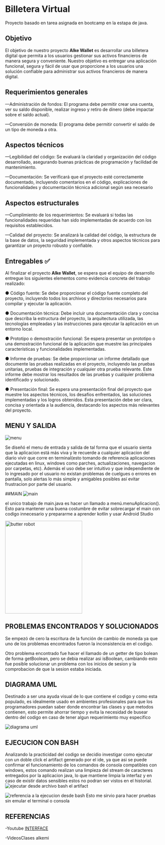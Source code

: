 
# Billetera Virtual

Proyecto basado en tarea asignada en bootcamp en la estapa de java.



## Objetivo
El objetivo de nuestro proyecto **Alke Wallet** es desarrollar una billetera
digital que permita a los usuarios gestionar sus activos financieros de
manera segura y conveniente.
Nuestro objetivo es entregar una aplicación funcional, segura y fácil de
usar que proporcione a los usuarios una solución confiable para
administrar sus activos financieros de manera digital.

## Requerimientos generales
—Administración de fondos: El programa debe permitir crear una cuenta, ver su saldo disponible, realizar ingreso y 
retiro de dinero (debe impactar sobre el saldo actual).

—Conversión de moneda: El programa debe permitir convertir el saldo de un tipo de moneda a otra.
## Aspectos técnicos
—Legibilidad del código: Se evaluará la claridad y organización del código desarrollado, asegurando buenas prácticas de programación y facilidad de mantenimiento.

—Documentación: Se verificará que el proyecto esté
correctamente documentado, incluyendo comentarios en el código, explicaciones de funcionalidades y documentación técnica adicional según sea necesario
## Aspectos estructurales
—Cumplimiento de los requerimientos: Se evaluará si todas las funcionalidades requeridas han sido implementadas de acuerdo con los requisitos establecidos.

—Calidad del proyecto: Se analizará la calidad del código, la estructura de la base de datos, la seguridad implementada y otros aspectos técnicos para garantizar un proyecto robusto y
confiable.
## Entregables ✅

Al finalizar el proyecto **Alke Wallet**, se espera que el equipo de desarrollo
entregue los siguientes elementos como evidencia concreta del trabajo
realizado:

● Código fuente: Se debe proporcionar el código fuente completo del
proyecto, incluyendo todos los archivos y directorios necesarios para
compilar y ejecutar la aplicación.

● Documentación técnica: Debe incluir una documentación clara y
concisa que describa la estructura del proyecto, la arquitectura
utilizada, las tecnologías empleadas y las instrucciones para ejecutar
la aplicación en un entorno local.

● Prototipo o demostración funcional: Se espera presentar un
prototipo o una demostración funcional de la aplicación que
muestre las principales características y funcionalidades
implementadas.

● Informe de pruebas: Se debe proporcionar un informe detallado
que documente las pruebas realizadas en el proyecto, incluyendo las
pruebas unitarias, pruebas de integración y cualquier otra prueba
relevante. Este informe debe mostrar los resultados de las pruebas y
cualquier problema identificado y solucionado.

● Presentación final: Se espera una presentación final del proyecto
que muestre los aspectos técnicos, los desafíos enfrentados, las
soluciones implementadas y los logros obtenidos. Esta presentación
debe ser clara, concisa y orientada a la audiencia, destacando los
aspectos más relevantes del proyecto.
## MENU Y SALIDA
![menu](https://github.com/noscriptph/TrabajoBilletera/assets/103396791/9bf83b50-03b2-40a3-a9b9-cd13e4cbbccb)

Se diseñó el menu de entrada y salida de tal forma que el usuario sienta que la aplicacion está más viva y le recuerde
a cualquier aplicacion del diario vivir que corre en terminal(esto tomando de referencia aplicaciones ejecutadas en linux, windows como parches, actualizaciones, navegacion por carpetas, etc).
Además el uso debe ser intuitivo y que independiente de lo ingresado por el usuario no existan problemas de cuelgues 
o errores en pantalla, solo alertas lo más simple y amigables posibles así evitar frustracion por parte del usuario.

##MAIN
![main](https://github.com/noscriptph/TrabajoBilletera/assets/103396791/66f9b259-fe9e-4d86-822d-d63a3a1c6435)

el unico trabajo de main.java es hacer un llamado a menú.menuAplicacion(). Esto para mantener una buena costumbre de evitar sobrecargar el main con codigo innecesario y
prepararme a aprender kotlin y usar Android Studio

<img alt="butter robot" height="300" src="https://github.com/noscriptph/TrabajoBilletera/assets/103396791/191af339-c7fb-406e-bf20-e8cb37ab56b5" width="250"/>

## PROBLEMAS ENCONTRADOS Y SOLUCIONADOS

Se empezó de cero la escritura de la función de cambio de moneda ya que uno de los problemas encontrados fueron la inconsistencia en el codigo.

Otro problema encontrado fue hacer el llamado de un getter de tipo bolean de forma getBoolean, pero se debia realizar asi isBoolean, cambiando esto fue posible solucionar un problema con los inicios de sesion y la comprobacion de que la sesion estaba iniciada.

## DIAGRAMA UML
Destinado a ser una ayuda visual de lo que contiene el codigo y como esta populado, es idealmente usado en ambientes profesionales para que los
programadores puedan saber donde encontrar las clases y que metodos contienen, esto permite ahorrar tiempo y evita la necesidad de busear dentro del codigo en caso
de tener algun requerimiento muy especifico

![diagrama uml](https://github.com/noscriptph/TrabajoBilletera/assets/103396791/536d9206-0548-49ef-b8df-573383a7df67)


## EJECUCION CON BASH
Analizando la practicidad del codigo se decidio investigar como ejecutar con un doble click el artifact generado por el ide, ya que asi se puede confirmar
el funcionamiento de los comandos de consola compatibles con windows, estos comando realizan una limpieza del stream de caracteres entregados por la
aplicacion java, lo que mantiene limpia la interfaz y en caso de existir datos sensibles estos no podran ser vistos en el historial.
![ejecutar desde archivo bash el artifact](https://github.com/noscriptph/TrabajoBilletera/assets/103396791/66909744-4cea-40af-a12b-5bfbf103cb63)

![referencia a la ejecucion desde bash](https://github.com/noscriptph/TrabajoBilletera/assets/103396791/abc8d1a8-3540-403f-9c1b-a30eabbe4595)
Esto me sirvio para hacer pruebas sin emular el terminal o consola

## REFERENCIAS

-Youtube [INTERFACE](https://www.youtube.com/watch?v=9fkpLb6rSY8)

-VideosClases alkemi




